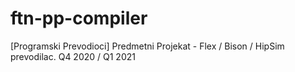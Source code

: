 # ftn-pp-compiler
[Programski Prevodioci] Predmetni Projekat - Flex / Bison / HipSim prevodilac. Q4 2020 / Q1 2021